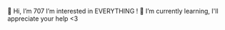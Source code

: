 👋 Hi, I’m 707
I’m interested in EVERYTHING !
🌱 I’m currently learning, I'll appreciate your help <3

<!---
707GitHub/707GitHub is a ✨ special ✨ repository because its `README.md` (this file) appears on your GitHub profile.
You can click the Preview link to take a look at your changes.
--->
